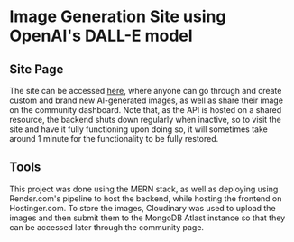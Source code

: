 # Image Generation Site using OpenAI's DALL-E model

## Site Page
The site can be accessed [here](https://hani-imagegeneration.com/), where anyone can go through and create custom and brand new AI-generated images, as well as share their image on the community dashboard. Note that, as the API is hosted on a shared resource, the backend shuts down regularly when inactive, so to visit the site and have it fully functioning upon doing so, it will sometimes take around 1 minute for the functionality to be fully restored.

## Tools
This project was done using the MERN stack, as well as deploying using Render.com's pipeline to host the backend, while hosting the frontend on Hostinger.com. To store the images, Cloudinary was used to upload the images and then submit them to the MongoDB Atlast instance so that they can be accessed later through the community page.
